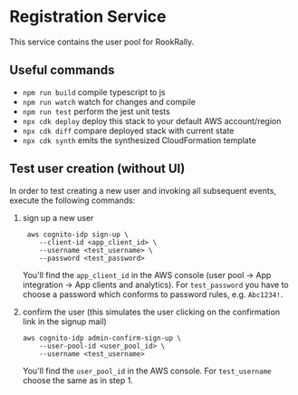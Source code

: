# Registration Service

This service contains the user pool for RookRally.

## Useful commands

* `npm run build`   compile typescript to js
* `npm run watch`   watch for changes and compile
* `npm run test`    perform the jest unit tests
* `npx cdk deploy`  deploy this stack to your default AWS account/region
* `npx cdk diff`    compare deployed stack with current state
* `npx cdk synth`   emits the synthesized CloudFormation template

## Test user creation (without UI)
In order to test creating a new user and invoking all subsequent events, execute the following commands:

1. sign up a new user
       
        aws cognito-idp sign-up \
           --client-id <app_client_id> \
           --username <test_username> \
           --password <test_password>

    You'll find the `app_client_id` in the AWS console (user pool -> App integration -> App clients and analytics).
    For `test_password` you have to choose a password which conforms to password rules, e.g. `Abc1234!`.

2. confirm the user (this simulates the user clicking on the confirmation link in the signup mail)

       aws cognito-idp admin-confirm-sign-up \
           --user-pool-id <user_pool_id> \
           --username <test_username>

    You'll find the `user_pool_id` in the AWS console. For `test_username` choose the same as in step 1.
